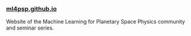 ### [ml4psp.github.io](https://ml4psp.github.io/)

Website of the Machine Learning for Planetary Space Physics community and seminar series.
